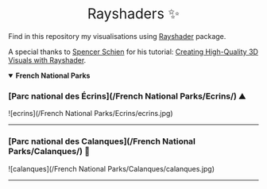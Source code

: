 <h1 style="font-weight:normal" align="center">Rayshaders ✨️</h1>

Find in this repository my visualisations using [Rayshader](https://www.rayshader.com/) package.

A special thanks to [Spencer Schien](https://twitter.com/MrPecners) for his tutorial: [Creating High-Quality 3D Visuals with Rayshader](https://spencerschien.info/post/data_viz_how_to/high_quality_rayshader_visuals/).


<details open><summary><b>French National Parks</b></summary>

### [Parc national des Écrins](/French National Parks/Ecrins/) ⛰️

![ecrins](/French National Parks/Ecrins/ecrins.jpg)

----

### [Parc national des Calanques](/French National Parks/Calanques/) 🌊

![calanques](/French National Parks/Calanques/calanques.jpg)

----


</details>